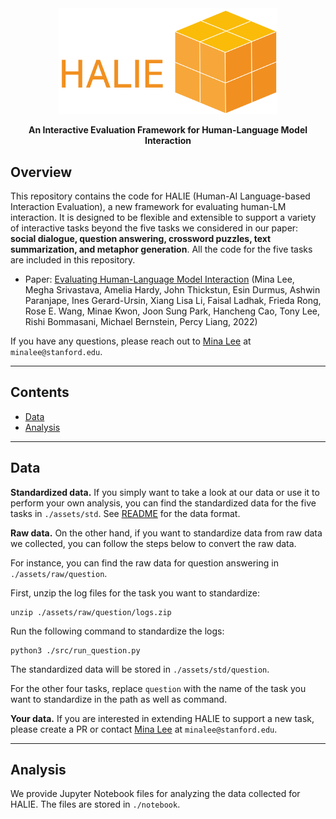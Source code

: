 <div align="center">

<img src="./halie.png" width="350px"/>

**An Interactive Evaluation Framework for Human-Language Model Interaction**

</div>

## Overview

This repository contains the code for HALIE (Human-AI Language-based Interaction Evaluation), a new framework for evaluating human-LM interaction. It is designed to be flexible and extensible to support a variety of interactive tasks beyond the five tasks we considered in our paper: **social dialogue, question answering, crossword puzzles, text summarization, and metaphor generation**. All the code for the five tasks are included in this repository.

- Paper: [Evaluating Human-Language Model Interaction](https://arxiv.org/abs/2212.09746) (Mina Lee, Megha Srivastava, Amelia Hardy, John Thickstun, Esin Durmus, Ashwin Paranjape, Ines Gerard-Ursin, Xiang Lisa Li, Faisal Ladhak, Frieda Rong, Rose E. Wang, Minae Kwon, Joon Sung Park, Hancheng Cao, Tony Lee, Rishi Bommasani, Michael Bernstein, Percy Liang, 2022)

If you have any questions, please reach out to [Mina Lee](https://minalee.info/) at `minalee@stanford.edu`.

---

## Contents
- [Data](#Data)
- [Analysis](#Analysis)

---

## Data

**Standardized data.** If you simply want to take a look at our data or use it to perform your own analysis, you can find the standardized data for the five tasks in `./assets/std`. See [README](./assets/README.md) for the data format.

**Raw data.** On the other hand, if you want to standardize data from raw data we collected, you can follow the steps below to convert the raw data.

For instance, you can find the raw data for question answering in `./assets/raw/question`.

First, unzip the log files for the task you want to standardize:

```
unzip ./assets/raw/question/logs.zip
```

Run the following command to standardize the logs:

```
python3 ./src/run_question.py
```

The standardized data will be stored in `./assets/std/question`.

For the other four tasks, replace `question` with the name of the task you want to standardize in the path as well as command.

**Your data.** If you are interested in extending HALIE to support a new task, please create a PR or contact [Mina Lee](https://minalee.info/) at `minalee@stanford.edu`.

---

## Analysis

We provide Jupyter Notebook files for analyzing the data collected for HALIE. The files are stored in `./notebook`.